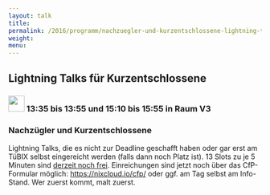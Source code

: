 ```yaml
---
layout: talk
title:
permalink: /2016/programm/nachzuegler-und-kurzentschlossene-lightning-talks-fuer-kurzentschlossene/
weight:
menu:
---
```

## Lightning Talks für Kurzentschlossene

### <img height = "32" src="../../../images/lightning.svg"> 13:35 bis 13:55 und 15:10 bis 15:55 in Raum V3

### Nachzügler und Kurzentschlossene

Lightning Talks, die es nicht zur Deadline geschafft haben oder gar erst am TüBIX selbst eingereicht werden (falls dann noch Platz ist). 13 Slots zu je 5 Minuten sind <a href="../../programmentwurf_raumplan#lightningtalksfirstunclaimed">derzeit noch frei</a>. Einreichungen sind jetzt noch über das CfP-Formular möglich: <a href="https://nixcloud.io/cfp/" target="_blank">https://nixcloud.io/cfp/</a> oder ggf. am Tag selbst am Info-Stand. Wer zuerst kommt, malt zuerst.

